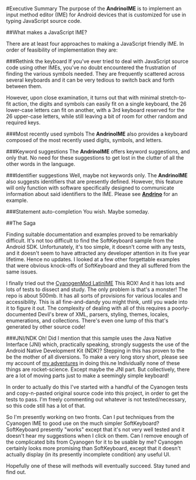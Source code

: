 #Executive Summary
The purpose of the **AndrinoIME** is to implement an input method editor (IME) for Android
devices that is customized for use in typing JavaScript source code.

##What makes a JavaScript IME?

There are at least four approaches to making a JavaScript friendly IME.  In order of
feasibility of implementation they are:

###Rethink the keyboard
If you've ever tried to deal with JavaScript source code using other IMEs, you've no
doubt encountered the frustration of finding the various symbols needed.  They are
frequently scattered across several keyboards and it can be very tedious to switch back
and forth between them.

However, upon close examination, it turns out that with minimal stretch-to-fit action, the digits
 and symbols can easily fit on a single keyboard, the 26 lower-case letters can fit on another,
 with a 3rd keyboard reserved for the 26 upper-case letters, while still leaving a bit of room
 for other random and required keys.

###Most recently used symbols
The **AndrinoIME** also provides a keyboard composed of the most recently used digits,
symbols, and letters.

###Keyword suggestions
The **AndrinoIME** offers keyword suggestions, and only that.  No need for these suggestions
to get lost in the clutter of all the other words in the language.

###Identifier suggestions
Well, maybe not keywords only.  The **AndrinoIME** also suggests identifiers that are
presently defined.  However, this feature will only function with software specifically
designed to communicate information about said identifiers to the IME.  Please see
  [**Andrino**](https://github.com/bostontrader/andrino) for an example.

###Statement auto-completion
You wish.  Maybe someday.

##The Saga

Finding suitable documentation and examples proved to be remarkably difficult.  It's
not too difficult to find the SoftKeyboard sample from the Android SDK.  Unfortunately,
it's too simple, it doesn't come with any tests, and it doesn't seem to have attracted
any developer attention in its five year lifetime.  Hence no updates.
I looked at a few other forgettable examples that were obvious knock-offs of SoftKeyboard
and they all suffered from the same issues.

I finally tried out the [CyanogenMod LatinIME](https://github.com/CyanogenMod/android_packages_inputmethods_LatinIME)
This ROX! And it has lots and lots of tests to dissect and study.  The only problem is that's
a monster!  The repo is about 500mb. It has all sorts of provisions for various locales
and accessibility.  This is all fine-and-dandy you might think, until you wade into
it to figure it out.  The complexity of dealing with all of this requires a poorly-documented
Devil's brew of XML, parsers, styling, themes, locales, enumerations, and collections.  There's
even one lump of this that's generated by other source code!

###JNI/NDK
Oh!  Did I mention that this sample uses the Java Native Interface (JNI) which, practically
speaking, strongly suggests the use of the Android Native Development Kit (NDK)?  Stepping in this
has proven to the be the mother of all diversions.  To make a very long story short, please
see my account of [my adventures](http://bostontrader.github.io/androidNDKStudy/) in doing this.ne
Individually none of these things are rocket-science. Except maybe the JNI part.  But collectively,
there are a lot of moving parts just to make a seemingly simple keyboard!

In order to actually do this I've started with a handful of the Cyanogen tests and copy-n-pasted
original source code into this project, in order to get the tests to pass.  I'm freely
commenting out whatever is not tested/necessary, so this code still has a lot of that.

So I'm presently working on two fronts.  Can I put techniques from the Cyanogen IME to good use
on the much simpler SoftKeyboard?  SoftKeyboard presently "works" except that it's not very well
tested and it doesn't hear my suggestions when I click on them.  Can I remove enough of the
complicated bits from Cyanogen for it to be usable by me?  Cyanogen certainly looks more
promising than SoftKeyboard, except that it doesn't actually display (in its presently
incomplete condition) any useful UI.

Hopefully one of these will methods will eventually succeed. Stay tuned and find out.